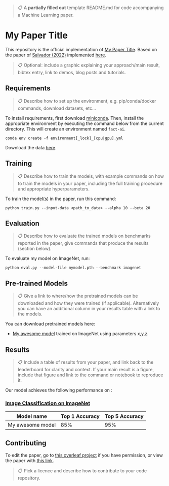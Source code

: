 >📋  A **partially filled out** template README.md for code accompanying a Machine Learning paper.

# My Paper Title

This repository is the official implementation of [My Paper Title](https://arxiv.org/abs/2030.12345). Based on the paper of [Salvador (2022)](https://openreview.net/forum?id=nRj0NcmSuxb) implemented [here](https://github.com/tiagosalvador/faircal).

>📋  Optional: include a graphic explaining your approach/main result, bibtex entry, link to demos, blog posts and tutorials.

## Requirements

>📋  Describe how to set up the environment, e.g. pip/conda/docker commands, download datasets, etc...

To install requirements, first download [miniconda](https://docs.conda.io/en/latest/miniconda.html).  Then, install the appropriate environment by executing the command below from the current directory.  This will create an environment named `fact-ai`.

```setup
conda env create -f environment[_lock]_[cpu|gpu].yml
```

Download the data [here](#).

## Training

>📋  Describe how to train the models, with example commands on how to train the models in your paper, including the full training procedure and appropriate hyperparameters.

To train the model(s) in the paper, run this command:

```train
python train.py --input-data <path_to_data> --alpha 10 --beta 20
```

## Evaluation

>📋  Describe how to evaluate the trained models on benchmarks reported in the paper, give commands that produce the results (section below).

To evaluate my model on ImageNet, run:

```eval
python eval.py --model-file mymodel.pth --benchmark imagenet
```

## Pre-trained Models

>📋  Give a link to where/how the pretrained models can be downloaded and how they were trained (if applicable).  Alternatively you can have an additional column in your results table with a link to the models.

You can download pretrained models here:

- [My awesome model](https://drive.google.com/mymodel.pth) trained on ImageNet using parameters x,y,z.

## Results

>📋  Include a table of results from your paper, and link back to the leaderboard for clarity and context. If your main result is a figure, include that figure and link to the command or notebook to reproduce it.

Our model achieves the following performance on :

### [Image Classification on ImageNet](https://paperswithcode.com/sota/image-classification-on-imagenet)

| Model name         | Top 1 Accuracy  | Top 5 Accuracy |
| ------------------ |---------------- | -------------- |
| My awesome model   |     85%         |      95%       |

## Contributing

To edit the paper, go to [this overleaf project](https://www.overleaf.com/project/63bbfc495280d6de78aa8d20) if you have permission, or view the paper with [this link](https://www.overleaf.com/read/zpqvnmvcbgsc).

>📋  Pick a licence and describe how to contribute to your code repository.
